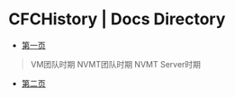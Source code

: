 # CFCHistory | Docs Directory
- [第一页](history.md)
> VM团队时期 NVMT团队时期 NVMT Server时期
- [第二页](history_2.md)
